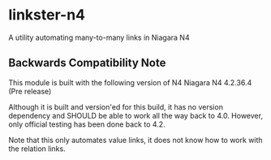 # linkster-n4
A utility automating many-to-many links in Niagara N4

## Backwards Compatibility Note
This module is built with the following version of N4
  Niagara N4 4.2.36.4 (Pre release)

Although it is built and version'ed for this build, it has no version dependency
and SHOULD be able to work all the way back to 4.0.  However, only official testing
has been done back to 4.2.

Note that this only automates value links, it does not know how to work
with the relation links.